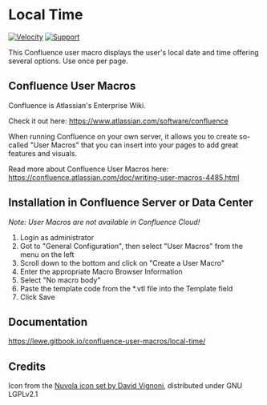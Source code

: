 <h1><img src="https://github.com/glewe/confluence-user-macros/raw/master/src/local-time/clock.png?raw=true" align="left" alt=""/>Local Time</h1>

[![Velocity](https://img.shields.io/badge/Language-Velocity-informational.svg)](https://velocity.apache.org/)
[![Support](https://img.shields.io/badge/Supported-yes-009900.svg)](https://github.com/glewe/confluence-user-macros/issues)

This Confluence user macro displays the user's local date and time offering several options. Use once per page.

## Confluence User Macros

Confluence is Atlassian's Enterprise Wiki.

Check it out here: https://www.atlassian.com/software/confluence

When running Confluence on your own server, it allows you to create so-called "User Macros" that you can insert into your pages to add great features and visuals.

Read more about Confluence User Macros here:
https://confluence.atlassian.com/doc/writing-user-macros-4485.html

## Installation in Confluence Server or Data Center

_Note: User Macros are not available in Confluence Cloud!_

1. Login as administrator
1. Got to "General Configuration", then select "User Macros" from the menu on the left
1. Scroll down to the bottom and click on "Create a User Macro"
1. Enter the appropriate Macro Browser Information
1. Select "No macro body"
1. Paste the template code from the \*.vtl file into the Template field
1. Click Save

## Documentation

https://lewe.gitbook.io/confluence-user-macros/local-time/

## Credits

Icon from the [Nuvola icon set by David Vignoni](http://www.icon-king.com/projects/nuvola/), distributed under GNU LGPLv2.1
